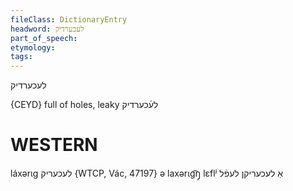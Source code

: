 ```yaml
---
fileClass: DictionaryEntry
headword: לעכערדיק
part_of_speech: 
etymology: 
tags: 
---
```

לעכערדיק

{CEYD}
full of holes, leaky לע֜כערדיק

WESTERN
========

láxərɩg לעכעריק {WTCP, Vác, 47197}
ə laxərɩg͡ŋ̩ lɛflʲ אַ לעכעריקן לעפֿל